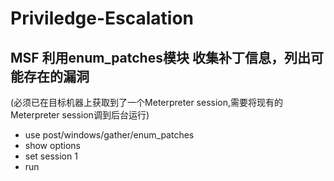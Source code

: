 # Priviledge-Escalation

## MSF 利用enum_patches模块 收集补丁信息，列出可能存在的漏洞
(必须已在目标机器上获取到了一个Meterpreter session,需要将现有的Meterpreter session调到后台运行)
- use post/windows/gather/enum_patches
- show options
- set session 1
- run
